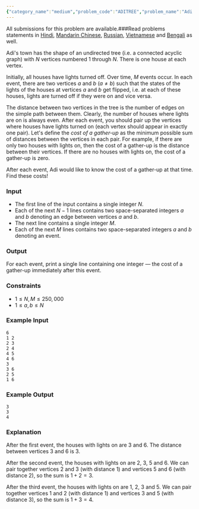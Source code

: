 ```yaml
---
{"category_name":"medium","problem_code":"ADITREE","problem_name":"Adi and the Tree","languages_supported":{"0":"C","1":"CPP14","2":"JAVA","3":"PYTH","4":"PYTH 3.6","5":"PYPY","6":"CS2","7":"PAS fpc","8":"PAS gpc","9":"RUBY","10":"PHP","11":"GO","12":"NODEJS","13":"HASK","14":"rust","15":"SCALA","16":"swift","17":"D","18":"PERL","19":"FORT","20":"WSPC","21":"ADA","22":"CAML","23":"ICK","24":"BF","25":"ASM","26":"CLPS","27":"PRLG","28":"ICON","29":"SCM qobi","30":"PIKE","31":"ST","32":"NICE","33":"LUA","34":"BASH","35":"NEM","36":"LISP sbcl","37":"LISP clisp","38":"SCM guile","39":"JS","40":"ERL","41":"TCL","42":"kotlin","43":"PERL6","44":"TEXT","45":"SCM chicken","46":"PYP3","47":"CLOJ","48":"COB","49":"FS"},"max_timelimit":2.5,"source_sizelimit":50000,"problem_author":"andrei1998","problem_tester":null,"date_added":"5-12-2018","tags":{"0":"andrei1998","1":"heavy","2":"lazypropagation","3":"medium","4":"observations","5":"segment","6":"snckel19","7":"taran_1407"},"editorial_url":"https://discuss.codechef.com/problems/ADITREE","time":{"view_start_date":1544295600,"submit_start_date":1544295600,"visible_start_date":1544295600,"end_date":1735669800},"is_direct_submittable":false,"layout":"problem"}
---
```

<span class="solution-visible-txt">All submissions for this problem are available.</span>###Read problems statements in [Hindi](http://www.codechef.com/download/translated/S19ELTST/hindi/ADITREE.pdf), [Mandarin Chinese](http://www.codechef.com/download/translated/S19ELTST/mandarin/ADITREE.pdf), [Russian](http://www.codechef.com/download/translated/S19ELTST/russian/ADITREE.pdf), [Vietnamese](http://www.codechef.com/download/translated/S19ELTST/vietnamese/ADITREE.pdf) and [Bengali](http://www.codechef.com/download/translated/S19ELTST/bengali/ADITREE.pdf) as well.

Adi's town has the shape of an undirected tree (i.e. a connected acyclic graph) with $N$ vertices numbered $1$ through $N$. There is one house at each vertex.

Initially, all houses have lights turned off. Over time, $M$ events occur. In each event, there are two vertices $a$ and $b$ ($a \neq b$) such that the states of the lights of the houses at vertices $a$ and $b$ get flipped, i.e. at each of these houses, lights are turned off if they were on and vice versa.

The distance between two vertices in the tree is the number of edges on the simple path between them. Clearly, the number of houses where lights are on is always even. After each event, you should pair up the vertices where houses have lights turned on (each vertex should appear in exactly one pair). Let's define the *cost of a gather-up* as the minimum possible sum of distances between the vertices in each pair. For example, if there are only two houses with lights on, then the cost of a gather-up is the distance between their vertices. If there are no houses with lights on, the cost of a gather-up is zero.

After each event, Adi would like to know the cost of a gather-up at that time. Find these costs!

### Input
- The first line of the input contains a single integer $N$.
- Each of the next $N-1$ lines contains two space-separated integers $a$ and $b$ denoting an edge between vertices $a$ and $b$.
- The next line contains a single integer $M$.
- Each of the next $M$ lines contains two space-separated integers $a$ and $b$ denoting an event.
 
### Output
For each event, print a single line containing one integer — the cost of a gather-up immediately after this event.

### Constraints 
- $1 \le N, M \le 250,000$
- $1 \le a, b \le N$

### Example Input
```
6
1 2
2 3
2 4
4 5
4 6
3
3 6
2 5
1 6
```

### Example Output
```
3
3
4
```

### Explanation
After the first event, the houses with lights on are $3$ and $6$. The distance between vertices $3$ and $6$ is $3$.

After the second event, the houses with lights on are $2$, $3$, $5$ and $6$. We can pair together vertices $2$ and $3$ (with distance $1$) and vertices $5$ and $6$ (with distance $2$), so the sum is $1 + 2 = 3$.

After the third event, the houses with lights on are $1$, $2$, $3$ and $5$. We can pair together vertices $1$ and $2$ (with distance $1$) and vertices $3$ and $5$ (with distance $3$), so the sum is $1 + 3 = 4$.
